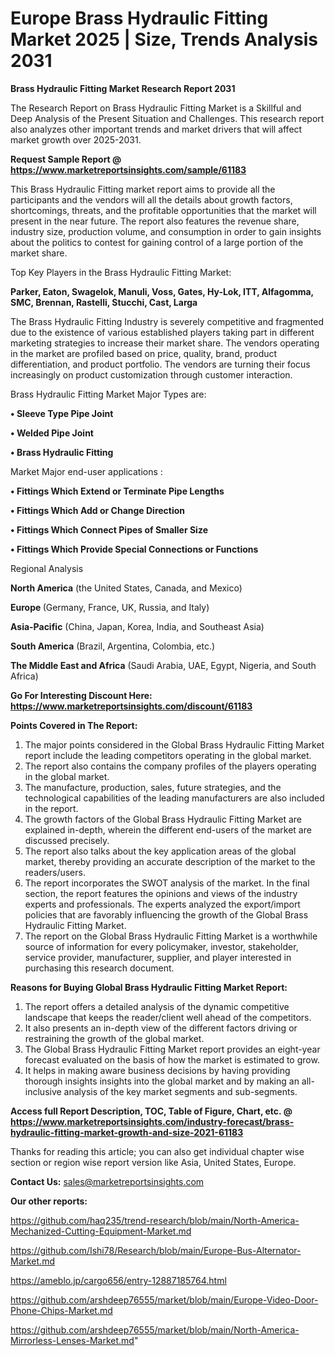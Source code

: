 # Europe Brass Hydraulic Fitting Market 2025 | Size, Trends Analysis 2031

<strong>Brass Hydraulic Fitting Market Research Report 2031</strong>

The Research Report on Brass Hydraulic Fitting Market is a Skillful and Deep Analysis of the Present Situation and Challenges. This research report also analyzes other important trends and market drivers that will affect market growth over 2025-2031.

<strong>Request Sample Report @ <a href=https://www.marketreportsinsights.com/sample/61183>https://www.marketreportsinsights.com/sample/61183</a></strong>

This Brass Hydraulic Fitting market report aims to provide all the participants and the vendors will all the details about growth factors, shortcomings, threats, and the profitable opportunities that the market will present in the near future. The report also features the revenue share, industry size, production volume, and consumption in order to gain insights about the politics to contest for gaining control of a large portion of the market share.

Top Key Players in the Brass Hydraulic Fitting Market:

<strong>Parker, Eaton, Swagelok, Manuli, Voss, Gates, Hy-Lok, ITT, Alfagomma, SMC, Brennan, Rastelli, Stucchi, Cast, Larga</strong>

The Brass Hydraulic Fitting Industry is severely competitive and fragmented due to the existence of various established players taking part in different marketing strategies to increase their market share. The vendors operating in the market are profiled based on price, quality, brand, product differentiation, and product portfolio. The vendors are turning their focus increasingly on product customization through customer interaction.

Brass Hydraulic Fitting Market Major Types are:

<strong>• Sleeve Type Pipe Joint

• Welded Pipe Joint

• Brass Hydraulic Fitting</strong>

Market Major end-user applications :

<strong>• Fittings Which Extend or Terminate Pipe Lengths

• Fittings Which Add or Change Direction

• Fittings Which Connect Pipes of Smaller Size

• Fittings Which Provide Special Connections or Functions</strong>

Regional Analysis

</u><strong><b>North America</b></strong> (the United States, Canada, and Mexico)

<strong><b>Europe </b></strong>(Germany, France, UK, Russia, and Italy)

<strong><b>Asia-Pacific</b></strong> (China, Japan, Korea, India, and Southeast Asia)

<strong><b>South America</b></strong> (Brazil, Argentina, Colombia, etc.)

<strong><b>The Middle East and Africa</b></strong> (Saudi Arabia, UAE, Egypt, Nigeria, and South Africa)

<strong>Go For Interesting Discount Here: <a href=https://www.marketreportsinsights.com/discount/61183>https://www.marketreportsinsights.com/discount/61183</a></strong>

<strong>Points Covered in The Report:</strong>
<ol>
  <li>The major points considered in the Global Brass Hydraulic Fitting Market report include the leading competitors operating in the global market.</li>
  <li>The report also contains the company profiles of the players operating in the global market.</li>
  <li>The manufacture, production, sales, future strategies, and the technological capabilities of the leading manufacturers are also included in the report.</li>
  <li>The growth factors of the Global Brass Hydraulic Fitting Market are explained in-depth, wherein the different end-users of the market are discussed precisely.</li>
  <li>The report also talks about the key application areas of the global market, thereby providing an accurate description of the market to the readers/users.</li>
  <li>The report incorporates the SWOT analysis of the market. In the final section, the report features the opinions and views of the industry experts and professionals. The experts analyzed the export/import policies that are favorably influencing the growth of the Global Brass Hydraulic Fitting Market.</li>
  <li>The report on the Global Brass Hydraulic Fitting Market is a worthwhile source of information for every policymaker, investor, stakeholder, service provider, manufacturer, supplier, and player interested in purchasing this research document.</li>
</ol>
<strong>Reasons for Buying Global Brass Hydraulic Fitting Market Report:</strong>

<ol>
  <li>The report offers a detailed analysis of the dynamic competitive landscape that keeps the reader/client well ahead of the competitors.</li>
  <li>It also presents an in-depth view of the different factors driving or restraining the growth of the global market.</li>
  <li>The Global Brass Hydraulic Fitting Market report provides an eight-year forecast evaluated on the basis of how the market is estimated to grow.</li>
  <li>It helps in making aware business decisions by having providing thorough insights insights into the global market and by making an all-inclusive analysis of the key market segments and sub-segments.</li>
</ol>
<strong>Access full Report Description, TOC, Table of Figure, Chart, etc. @ <a href=https://www.marketreportsinsights.com/industry-forecast/brass-hydraulic-fitting-market-growth-and-size-2021-61183>https://www.marketreportsinsights.com/industry-forecast/brass-hydraulic-fitting-market-growth-and-size-2021-61183</a></strong>


Thanks for reading this article; you can also get individual chapter wise section or region wise report version like Asia, United States, Europe.

<strong>Contact Us:</strong>
sales@marketreportsinsights.com

<strong>Our other reports:</strong>

<a href=https://github.com/haq235/trend-research/blob/main/North-America-Mechanized-Cutting-Equipment-Market.md>https://github.com/haq235/trend-research/blob/main/North-America-Mechanized-Cutting-Equipment-Market.md</a>

<a href=https://github.com/Ishi78/Research/blob/main/Europe-Bus-Alternator-Market.md>https://github.com/Ishi78/Research/blob/main/Europe-Bus-Alternator-Market.md</a>

<a href=https://ameblo.jp/cargo656/entry-12887185764.html>https://ameblo.jp/cargo656/entry-12887185764.html</a>

<a href=https://github.com/arshdeep76555/market/blob/main/Europe-Video-Door-Phone-Chips-Market.md>https://github.com/arshdeep76555/market/blob/main/Europe-Video-Door-Phone-Chips-Market.md</a>

<a href=https://github.com/arshdeep76555/market/blob/main/North-America-Mirrorless-Lenses-Market.md>https://github.com/arshdeep76555/market/blob/main/North-America-Mirrorless-Lenses-Market.md</a>"
